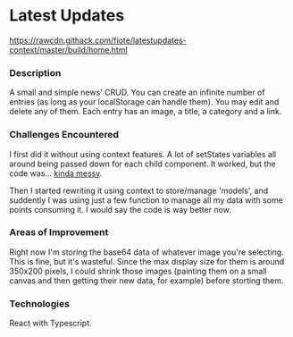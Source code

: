 # Latest Updates

https://rawcdn.githack.com/fiote/latestupdates-context/master/build/home.html

### Description

A small and simple news' CRUD. You can create an infinite number of entries (as long as your localStorage can handle them). You may edit and delete any of them. Each entry has an image, a title, a category and a link.

### Challenges Encountered

I first did it without using context features. A lot of setStates variables all around being passed down for each child component. It worked, but the code was... [kinda messy](https://github.com/fiote/latestupdates-hooks).

Then I started rewriting it using context to store/manage 'models', and suddently I was using just a few function to manage all my data with some points consuming it. I would say the code is way better now.

### Areas of Improvement

Right now I'm storing the base64 data of whatever image you're selecting. This is fine, but it's wasteful. Since the max display size for them is around 350x200 pixels, I could shrink those images (painting them on a small canvas and then getting their new data, for example) before storting them.

### Technologies

React with Typescript.